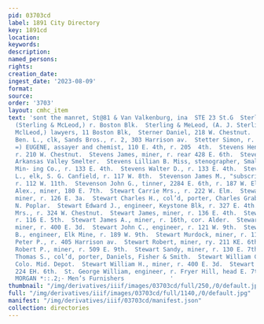 ```yaml
---
pid: 03703cd
label: 1891 City Directory
key: 1891cd
location: 
keywords: 
description: 
named_persons: 
rights: 
creation_date: 
ingest_date: '2023-08-09'
format: 
source: 
order: '3703'
layout: cmhc_item
text: 'sont the manret, St@81 & Van Valkenburg, ina  STE 23 St.G  Sterling Amos J.,
  (Sterling & McLeod,) r. Boston Blk.  Sterling & MeLeod, (A. J. Sterling and R. D.
  MclLeod,) lawyers, 11 Boston Blk,  Sterner Daniel, 218 W. Chestnut.  Sternfield
  Ben. L., clk, Sands Bros., r. 2, 303 Harrison av.  Stetter Simon, r. 1517 N. Poplar.  STEvEN
  =) EUGENE, assayer and chemist, 110 E. 4th, r. 205  4th.  Stevens Henderson J.,
  r. 210 W. Chestnut.  Stevens James, miner, r. rear 428 E. 6th.  Stevens John, wks.
  Arkansas Valley Smelter.  Stevens Lillian B. Miss, stenographer, Small Hopes Cons.
  Min- ing Co., r. 133 E. 4th.  Stevens Walter D., r. 133 E. 4th.  Stevenson Charles
  L., elk, S. G. Canfield, r. 117 W. 8th.  Stevenson James M., "subscription books,
  r. 112 W. 11th.  Stevenson John G., tinner, 2284 E. 6th, r. 187 W. Elm.  Stewart
  Alex., miner, 180 E. 7th.  Stewart Carrie Mrs., r. 222 W. Elm.  Stewart Charles,
  miner, r. 126 E. 3a.  Stewart Charles H., col’d, porter, Charles Grabert, r. 407
  N. Poplar.  Stewart Edward J., engineer, Keystone Blk, r. 327 E. 4th.  Stewart Elizabeth
  Mrs., r. 324 W. Chestnut.  Stewart James, miner, r. 136 E. 4th.  Stewart James,
  r. 116 E. 5th.  Stewart James A., miner, r. 16th, cor. Alder.  Stewart James J.,
  miner, r. 400 E. 3d.  Stewart John C., engineer, r. 121 W. 9th.  Stewart Joshua
  B., engineer, Elk Mine, r. 189 W. 9th.  Stewart Murdock, miner, r. 115 W. 3d.  Stewart
  Peter P., r. 405 Harrison av.  Stewart Robert, miner, ry. 211 KE. 6th.  Stewart
  Robert P., miner, r. 509 E. 9th.  Stewart Sandy, miner, r. 130 E. 7th.  Stewart
  Thomas S., col’d, porter, Daniels, Fisher & Smith.  Stewart William C., dining rooms,
  Colo. Mid. Depot.  Stewart William H., miner, r. 400 E. 3d.  Stewart » Miner, r.
  224 EH. 6th.  St. George William, engineer, r. Fryer Hill, head E. 7th.  BROWN &
  MORGAN *::.2;- Men’s Furnishers             '
thumbnail: "/img/derivatives/iiif/images/03703cd/full/250,/0/default.jpg"
full: "/img/derivatives/iiif/images/03703cd/full/1140,/0/default.jpg"
manifest: "/img/derivatives/iiif/03703cd/manifest.json"
collection: directories
---
```

